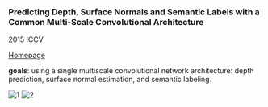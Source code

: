 ### Predicting Depth, Surface Normals and Semantic Labels with a Common Multi-Scale Convolutional Architecture
2015 ICCV

[Homepage](http://cs.nyu.edu/~deigen/dnl/)

**goals**: using a single multiscale convolutional network architecture: depth prediction, surface normal estimation, and semantic labeling.

![1](https://github.com/jinghongkyq/jinghongkyq.github.io/PaprReading/master/data/1.png) ![2](https://github.com/jinghongkyq/jinghongkyq.github.io/PaprReading/master/data/2.png)
